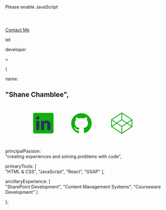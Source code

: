 <html>
    <head>
        <title>Shane Chamblee</title>
        <link rel="stylesheet" href="css/portfolio.css"/>
        <link rel="preconnect" href="https://fonts.gstatic.com">
        <link href="https://fonts.googleapis.com/css2?family=Nunito:ital,wght@0,200;0,400;0,600;1,900&display=swap" rel="stylesheet">
    </head>
    <body>
        <noscript>Please enable JavaScript</noscript>
        <header>
        </header>
        <nav id="contactMe">
            <a href="https://form.jotform.com/70575501766157">Contact Me</a>
        </nav>
        <main>
            <div>
                <p class="mainTitle syntactic">let</p>
                <p class="mainTitle jobTitle">developer</p>
                <p class="mainTitle syntactic">=</p>
                <section id="objectDefinition">
                    <p class="syntactic indentMeNot">{</p>
                    <p class="key"><span class="syntactic">name:</span></p>
                    <h1 class="mainTitle" id="myName"><span class="syntactic">"</span>Shane Chamblee<span class="syntactic">"</span><span class="syntactic">,</span></h1>
                    <nav id="myWork">
                        <svg id="Layer_1" data-name="Layer 1" xmlns="http://www.w3.org/2000/svg" viewbox="-35 -10 200 50"><a href="https://www.linkedin.com/in/shanechamblee/"><g id="linkedin" class="clickable iconLink fillIcon" fill="#11ad11"><path d="M169,75.29a1.87,1.87,0,0,1,1.9-1.85h21.91a1.86,1.86,0,0,1,1.9,1.85h0V97.45a1.88,1.88,0,0,1-1.9,1.85H170.9a1.88,1.88,0,0,1-1.9-1.85h0Z" transform="translate(-169 -72.51)" /><path fill="#27325e" d="M176.79,95.09V83.41h-3.88V95.09Zm-1.94-13.27a2,2,0,1,0,.19-4h-.16a2,2,0,1,0-.2,4h.17Zm4.09,13.27h3.89V88.57a2.73,2.73,0,0,1,.12-.95,2.13,2.13,0,0,1,2-1.4c1.4,0,2,1.07,2,2.64v6.23h3.89v-6.7c0-3.61-1.92-5.26-4.47-5.26a3.88,3.88,0,0,0-3.53,2h0v-1.7h-3.89C179,84.51,178.94,95.09,178.94,95.09Z" transform="translate(-169 -72.51)" /></g></a><a href="https://github.com/chamblee"><g id="github" class="clickable iconLink fillIcon" fill="#11ad11"><path d="M229.77,73.84a12.86,12.86,0,0,0-4.06,25.06c.64.11.9-.28.9-.62v-2.4c-3.58.78-4.33-1.51-4.33-1.51a3.4,3.4,0,0,0-1.43-1.88c-1.16-.8.09-.78.09-.78a2.7,2.7,0,0,1,1.92,1.3,2.74,2.74,0,0,0,3.75,1.07,2.68,2.68,0,0,1,.81-1.72c-2.85-.33-5.86-1.43-5.86-6.35a4.94,4.94,0,0,1,1.32-3.45,4.64,4.64,0,0,1,.13-3.4s1.08-.35,3.53,1.31a12.34,12.34,0,0,1,6.44,0c2.46-1.66,3.54-1.31,3.54-1.31a4.64,4.64,0,0,1,.12,3.4A4.94,4.94,0,0,1,238,86c0,4.93-3,6-5.86,6.34a3.11,3.11,0,0,1,.87,2.38v3.53c0,.34.23.74.9.62a12.86,12.86,0,0,0-4.06-25.06Z" transform="translate(-169 -72.51)" /><path d="M221.78,92.3a.17.17,0,0,1-.22,0c-.1,0-.15-.13-.11-.19s.12-.09.22,0S221.81,92.23,221.78,92.3Z" transform="translate(-169 -72.51)" /><path d="M222.3,92.88c-.06.06-.18,0-.26-.06s-.1-.21,0-.27.18,0,.27.06S222.37,92.82,222.3,92.88Z" transform="translate(-169 -72.51)" /><path d="M222.81,93.62c-.08.06-.21,0-.29-.11a.23.23,0,0,1,0-.31c.08,0,.21,0,.29.11a.23.23,0,0,1,0,.31Z" transform="translate(-169 -72.51)" /><path d="M223.5,94.34a.25.25,0,0,1-.33,0c-.11-.11-.15-.25-.07-.33s.22-.06.33.05S223.57,94.26,223.5,94.34Z" transform="translate(-169 -72.51)" /><path d="M224.46,94.75c0,.1-.18.15-.32.1s-.24-.16-.21-.26.17-.15.32-.1S224.49,94.65,224.46,94.75Z" transform="translate(-169 -72.51)" /><path d="M225.51,94.82c0,.11-.12.19-.27.2s-.28-.09-.28-.19.12-.2.27-.2.28.08.28.19Z" transform="translate(-169 -72.51)" /><path d="M226.49,94.66a.27.27,0,0,1-.24.24.25.25,0,0,1-.3-.14c0-.1.09-.21.24-.24A.24.24,0,0,1,226.49,94.66Z" transform="translate(-169 -72.51)" /><circle id="github_hitarea" class="hitArea" fill="rgba(255,255,255,0.0)" cx="61" cy="14" r="13" /></g></a><a href="https://codepen.io/chamblee"><g id="codepen" class="clickable iconLink strokeIcon" stroke="#11ad11"><polygon fill="rgba(255,255,255,0.0)" points="98.71 18.18 111.56 26.71 124.42 18.18 124.42 9.53 111.56 1 98.71 9.53 98.71 18.18" /><polyline fill="rgba(255,255,255,0.0)" points="124.42 18.18 111.56 9.53 98.71 18.18" /><polyline fill="rgba(255,255,255,0.0)" points="98.71 9.53 111.56 18.06 124.42 9.53" /><line x1="111.56" y1="1" x2="111.56" y2="9.53" /><line x1="111.56" y1="18.18" x2="111.56" y2="26.71" /></g></a><line stroke="white" x1="28.74" y1="16.6" x2="43.77" y2="16.6" /><line stroke="white" x1="78.36" y1="16.6" x2="93.39" y2="16.6" /></svg>            
                    </nav>
                    <p id="principalPassion" class="myProperties">
                        <span class="key syntactic">principalPassion:</span>
                        <br>
                        <span class="value multiline"><span class="syntactic">"</span>creating experiences and solving problems with code<span class="syntactic">",</span></span>
                    </p>
                    <p id="primaryTools" class="myProperties">
                        <span class="key syntactic">primaryTools: [</span>
                        <br>
                        <span class="value"><span class="syntactic">"</span>HTML & CSS<span class="syntactic">"</span><span class="syntactic">,</span></span>
                        <span class="value"><span class="syntactic">"</span>JavaScript<span class="syntactic">"</span><span class="syntactic">,</span></span>
                        <span class="value"><span class="syntactic">"</span>React<span class="syntactic">"</span><span class="syntactic">,</span></span>
                        <span class="value"><span class="syntactic">"</span>GSAP<span class="syntactic">"</span>
                        <span class="value syntactic">],</span>
                    </p>
                    <p id="ancillaryExperience" class="myProperties">
                        <span class="key syntactic">ancillaryExperience: [</span>
                        <br>
                        <span class="value"><span class="syntactic">"</span>SharePoint Development<span class="syntactic">"</span><span class="syntactic">,</span></span>
                        <span class="value"><span class="syntactic">"</span>Content Management Systems<span class="syntactic">"</span><span class="syntactic">,</span></span>
                        <span class="value"><span class="syntactic">"</span>Courseware Development<span class="syntactic">"</span>
                        <span class="syntactic">]</span>
                    </p>
                    <p class="syntactic indentMeNot">};</p>
                </section>
            </div>
        </main>
        <script src="js/portfolio.js"></script>
    </body>
</html>